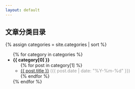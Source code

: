 ```yaml
---
layout: default
---
```


## 文章分类目录

{% assign categories = site.categories | sort %}
<ul>
  {% for category in categories %}
    <li>
      <b>{{ category[0] }}</b>
      <ul>
        {% for post in category[1] %}
          <li>
            <a href="{{ post.url }}">{{ post.title }}</a>
            <span style="color:#999;">({{ post.date | date: "%Y-%m-%d" }})</span>
          </li>
        {% endfor %}
      </ul>
    </li>
  {% endfor %}
</ul>
